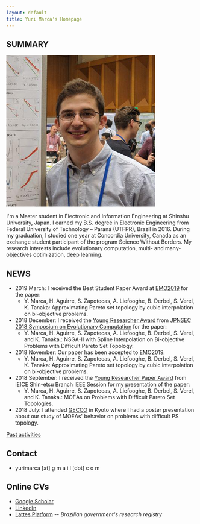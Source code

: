 ```yaml
---
layout: default
title: Yuri Marca's Homepage
---
```


## SUMMARY

<img class="profile-picture" src="profile-pic.png">

I'm a Master student in Electronic and Information Engineering at Shinshu University, Japan. I earned my B.S. degree in Electronic Engineering from Federal University of Technology – Paraná (UTFPR), Brazil in 2016. During my graduation, I studied one year at Concordia University, Canada as an exchange student participant of the program Science Without Borders. My research interests include evolutionary computation, multi- and many-objectives optimization, deep learning.

## NEWS

* 2019 March: I received the Best Student Paper Award at [EMO2019](https://www.emo2019.org/) for the paper:
  * Y. Marca, H. Aguirre, S. Zapotecas, A. Liefooghe, B. Derbel, S. Verel, K. Tanaka: Approximating Pareto set topology by cubic interpolation on bi-objective problems.
* 2018 December: I received the [Young Researcher Award](http://www.ieee-jp.org/section/tokyo/chapter/CIS-11/index.php?TopPage-J%2FYRA-J%2F2018#v11d4fc5) from [JPNSEC 2018 Symposium on Evolutionary Computation](http://www.jpnsec.org/symposium201803.html) for the paper:
  * Y. Marca, H. Aguirre, S. Zapotecas, A. Liefooghe, B. Derbel, S. Verel, and K. Tanaka.: NSGA-II with Spline Interpolation on Bi-objective Problems with Difficult Pareto Set Topology.
* 2018 November: Our paper has been accepted to [EMO2019](https://www.emo2019.org/).
  * Y. Marca, H. Aguirre, S. Zapotecas, A. Liefooghe, B. Derbel, S. Verel, K. Tanaka: Approximating Pareto set topology by cubic interpolation on bi-objective problems.
* 2018 September: I received the [Young Researcher Paper Award](pdf/shinetsu2018_award.pdf) from IEICE Shin-etsu Branch IEEE Session for my presentation of the paper:
  * Y. Marca, H. Aguirre, S. Zapotecas, A. Liefooghe, B. Derbel, S. Verel, and K. Tanaka.: MOEAs on Problems with Difficult Pareto Set Topologies.
* 2018 July: I attended [GECCO](http://gecco-2018.sigevo.org/) in Kyoto where I had a poster presentation about our study of MOEAs' behavior on problems with difficult PS topology.


[Past activities](pastnews.md)

## Contact

* yurimarca [at] g m a i l [dot] c o m

## Online CVs

* [Google Scholar](https://scholar.google.com/citations?user=YBoCAToAAAAJ&hl=en)
* [LinkedIn](https://www.linkedin.com/in/yurimarca/)
* [Lattes Platform](http://lattes.cnpq.br/3992305361737583) -- *Brazilian government's research registry*
